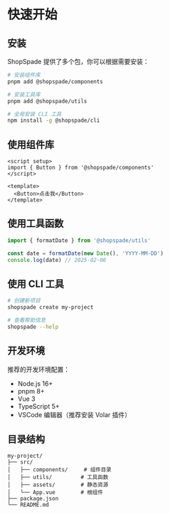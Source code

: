 # 快速开始

## 安装

ShopSpade 提供了多个包，你可以根据需要安装：

```bash
# 安装组件库
pnpm add @shopspade/components

# 安装工具库
pnpm add @shopspade/utils

# 全局安装 CLI 工具
npm install -g @shopspade/cli
```

## 使用组件库

```vue
<script setup>
import { Button } from '@shopspade/components'
</script>

<template>
  <Button>点击我</Button>
</template>
```

## 使用工具函数

```js
import { formatDate } from '@shopspade/utils'

const date = formatDate(new Date(), 'YYYY-MM-DD')
console.log(date) // 2025-02-06
```

## 使用 CLI 工具

```bash
# 创建新项目
shopspade create my-project

# 查看帮助信息
shopspade --help
```

## 开发环境

推荐的开发环境配置：

- Node.js 16+
- pnpm 8+
- Vue 3
- TypeScript 5+
- VSCode 编辑器（推荐安装 Volar 插件）

## 目录结构

```
my-project/
├── src/
│   ├── components/     # 组件目录
│   ├── utils/         # 工具函数
│   ├── assets/        # 静态资源
│   └── App.vue        # 根组件
├── package.json
└── README.md
```
